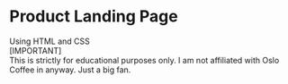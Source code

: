 # Product Landing Page

Using HTML and CSS <br>
[IMPORTANT] <br>
This is strictly for educational purposes only. I am not affiliated with Oslo Coffee in anyway. Just a big fan. 
